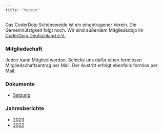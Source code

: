 ```yaml
---
title: "Verein"
---
```


Das CoderDojo Schöneweide ist ein eingetragener Verein. Die Gemeinnützigkeit folgt noch.
Wir sind außerdem Mitgliedsdojo im [CoderDojo Deutschland e.V.](https://coderdojo-deutschland.de/).

### Mitgliedschaft
Jede:r kann Mitglied werden. Schicke uns dafür einen formlosen Mitgliedschaftsantrag per Mail. 
Der Austritt erfolgt ebenfalls formlos per Mail. 

### Dokumente
* [Satzung](/docs/verein/satzung.pdf)

### Jahresberichte
* [2023](/docs/verein/Jahresbericht2023.pdf)
* [2022](/docs/verein/Jahresbericht2022.pdf)
